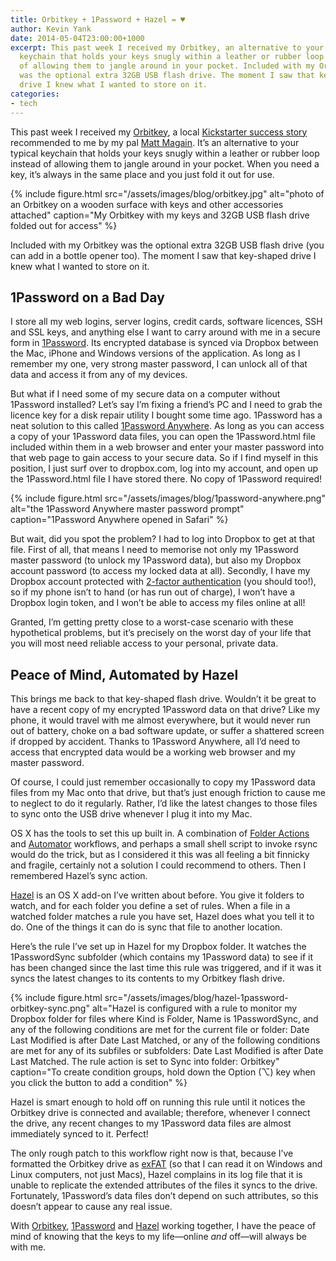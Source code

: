 ```yaml
---
title: Orbitkey + 1Password + Hazel = ♥
author: Kevin Yank
date: 2014-05-04T23:00:00+1000
excerpt: This past week I received my Orbitkey, an alternative to your typical
  keychain that holds your keys snugly within a leather or rubber loop instead
  of allowing them to jangle around in your pocket. Included with my Orbitkey
  was the optional extra 32GB USB flash drive. The moment I saw that key-shaped
  drive I knew what I wanted to store on it.
categories:
- tech
---
```


This past week I received my [Orbitkey][orbitkey], a local [Kickstarter success story][orbitkeyks] recommended to me by my pal [Matt Magain][mattymcg]. It’s an alternative to your typical keychain that holds your keys snugly within a leather or rubber loop instead of allowing them to jangle around in your pocket. When you need a key, it’s always in the same place and you just fold it out for use.

{% include figure.html src="/assets/images/blog/orbitkey.jpg" alt="photo of an Orbitkey on a wooden surface with keys and other accessories attached" caption="My Orbitkey with my keys and 32GB USB flash drive folded out for access" %}

Included with my Orbitkey was the optional extra 32GB USB flash drive (you can add in a bottle opener too). The moment I saw that key-shaped drive I knew what I wanted to store on it.

## 1Password on a Bad Day

I store all my web logins, server logins, credit cards, software licences, SSH and SSL keys, and anything else I want to carry around with me in a secure form in [1Password][1password]. Its encrypted database is synced via Dropbox between the Mac, iPhone and Windows versions of the application. As long as I remember my one, very strong master password, I can unlock all of that data and access it from any of my devices.

But what if I need some of my secure data on a computer without 1Password installed? Let’s say I’m fixing a friend’s PC and I need to grab the licence key for a disk repair utility I bought some time ago. 1Password has a neat solution to this called [1Password Anywhere][1pwanywhere]. As long as you can access a copy of your 1Password data files, you can open the 1Password.html file included within them in a web browser and enter your master password into that web page to gain access to your secure data. So if I find myself in this position, I just surf over to dropbox.com, log into my account, and open up the 1Password.html file I have stored there. No copy of 1Password required!

{% include figure.html src="/assets/images/blog/1password-anywhere.png" alt="the 1Password Anywhere master password prompt" caption="1Password Anywhere opened in Safari" %}

But wait, did you spot the problem? I had to log into Dropbox to get at that file. First of all, that means I need to memorise not only my 1Password master password (to unlock my 1Password data), but also my Dropbox account password (to access my locked data at all). Secondly, I have my Dropbox account protected with [2-factor authentication][dropox2factorauth] (you should too!), so if my phone isn’t to hand (or has run out of charge), I won’t have a Dropbox login token, and I won’t be able to access my files online at all!

Granted, I’m getting pretty close to a worst-case scenario with these hypothetical problems, but it’s precisely on the worst day of your life that you will most need reliable access to your personal, private data.

## Peace of Mind, Automated by Hazel

This brings me back to that key-shaped flash drive. Wouldn’t it be great to have a recent copy of my encrypted 1Password data on that drive? Like my phone, it would travel with me almost everywhere, but it would never run out of battery, choke on a bad software update, or suffer a shattered screen if dropped by accident. Thanks to 1Password Anywhere, all I’d need to access that encrypted data would be a working web browser and my master password.

Of course, I could just remember occasionally to copy my 1Password data files from my Mac onto that drive, but that’s just enough friction to cause me to neglect to do it regularly. Rather, I’d like the latest changes to those files to sync onto the USB drive whenever I plug it into my Mac.

OS X has the tools to set this up built in. A combination of [Folder Actions][osxfolderactions] and [Automator][automator] workflows, and perhaps a small shell script to invoke rsync would do the trick, but as I considered it this was all feeling a bit finnicky and fragile, certainly not a solution I could recommend to others. Then I remembered Hazel’s sync action.

[Hazel][hazel] is an OS X add-on I’ve written about before. You give it folders to watch, and for each folder you define a set of rules. When a file in a watched folder matches a rule you have set, Hazel does what you tell it to do. One of the things it can do is sync that file to another location.

Here’s the rule I’ve set up in Hazel for my Dropbox folder. It watches the 1PasswordSync subfolder (which contains my 1Password data) to see if it has been changed since the last time this rule was triggered, and if it was it syncs the latest changes to its contents to my Orbitkey flash drive.

{% include figure.html src="/assets/images/blog/hazel-1password-orbitkey-sync.png" alt="Hazel is configured with a rule to monitor my Dropbox folder for files where Kind is Folder, Name is 1PasswordSync, and any of the following conditions are met for the current file or folder: Date Last Modified is after Date Last Matched, or any of the following conditions are met for any of its subfiles or subfolders: Date Last Modified is after Date Last Matched. The rule action is set to Sync into folder: Orbitkey" caption="To create condition groups, hold down the Option (⌥) key when you click the button to add a condition" %}

Hazel is smart enough to hold off on running this rule until it notices the Orbitkey drive is connected and available; therefore, whenever I connect the drive, any recent changes to my 1Password data files are almost immediately synced to it. Perfect!

The only rough patch to this workflow right now is that, because I’ve formatted the Orbitkey drive as [exFAT][exFAT] (so that I can read it on Windows and Linux computers, not just Macs), Hazel complains in its log file that it is unable to replicate the extended attributes of the files it syncs to the drive. Fortunately, 1Password’s data files don’t depend on such attributes, so this doesn’t appear to cause any real issue.

With [Orbitkey][orbitkey], [1Password][1password] and [Hazel][hazel] working together, I have the peace of mind of knowing that the keys to my life—online _and_ off—will always be with me.

[1password]: https://agilebits.com/onepassword
[1pwanywhere]: http://help.agilebits.com/1Password3/1passwordanywhere.html
[automator]: http://www.macosxautomation.com/automator/index.html
[dropox2factorauth]: https://www.dropbox.com/help/363/en
[exFAT]: http://en.wikipedia.org/wiki/ExFAT
[hazel]: http://www.noodlesoft.com/hazel.php
[mattymcg]: http://about.me/mattymcg
[orbitkey]: http://www.orbitkey.com
[orbitkeyks]: https://www.kickstarter.com/projects/1912797983/orbitkey-love-your-keys
[osxfolderactions]: https://developer.apple.com/library/mac/documentation/applescript/conceptual/applescriptlangguide/reference/ASLR_folder_actions.html
